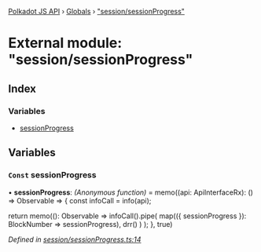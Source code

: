[Polkadot JS API](../README.md) › [Globals](../globals.md) › ["session/sessionProgress"](_session_sessionprogress_.md)

# External module: "session/sessionProgress"

## Index

### Variables

* [sessionProgress](_session_sessionprogress_.md#const-sessionprogress)

## Variables

### `Const` sessionProgress

• **sessionProgress**: *(Anonymous function)* =  memo((api: ApiInterfaceRx): () => Observable<BlockNumber> => {
  const infoCall = info(api);

  return memo((): Observable<BlockNumber> =>
    infoCall().pipe(
      map(({ sessionProgress }): BlockNumber => sessionProgress),
      drr()
    )
  );
}, true)

*Defined in [session/sessionProgress.ts:14](https://github.com/polkadot-js/api/blob/7cc961f789/packages/api-derive/src/session/sessionProgress.ts#L14)*
